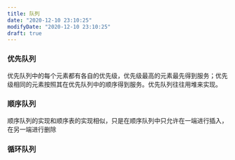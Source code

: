 ```yaml
---
title: 队列
date: "2020-12-10 23:10:25"
modifyDate: "2020-12-10 23:10:25"
draft: true
---
```

### 优先队列

优先队列中的每个元素都有各自的优先级，优先级最高的元素最先得到服务；优先级相同的元素按照其在优先队列中的顺序得到服务。优先队列往往用堆来实现。

### 顺序队列

 顺序队列的实现和顺序表的实现相似，只是在顺序队列中只允许在一端进行插入，在另一端进行删除 

### 循环队列

